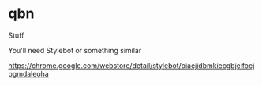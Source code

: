# qbn
Stuff

You'll need Stylebot or something similar

https://chrome.google.com/webstore/detail/stylebot/oiaejidbmkiecgbjeifoejpgmdaleoha
